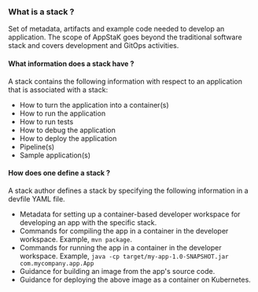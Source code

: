 ### What is a stack ?

Set of metadata, artifacts and example code needed to develop an application. 
The scope of AppStaK goes beyond the traditional software stack and covers development 
and GitOps activities.

#### What information does a stack have ?

A stack contains the following information with respect to an application 
that is associated with a stack:

* How to turn the application into a container(s)
* How to run the application
* How to run tests
* How to debug the application
* How to deploy the application
* Pipeline(s)
* Sample application(s)


#### How does one define a stack ?

A stack author defines a stack by specifying the following information in a devfile YAML file.

* Metadata for setting up a container-based developer workspace for developing an app with the 
specific stack.
* Commands for compiling the app in a container in the developer workspace. 
Example, `mvn package`.
* Commands for running the app in a container in the developer workspace. 
Example, `java -cp target/my-app-1.0-SNAPSHOT.jar com.mycompany.app.App` 
* Guidance for building an image from the app's source code.
* Guidance for deploying the above image as a container on Kubernetes.
